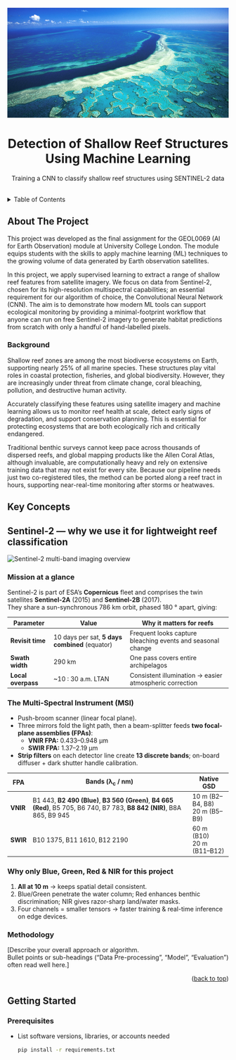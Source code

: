 <!-- Improved compatibility of “Back to top” link -->
<a name="readme-top"></a>

<!-- PROJECT LOGO / BANNER -->
<!-- Replace the src URL or delete completely -->
<p align="center">
  <img src="https://github.com/JNathan18/Banner/blob/main/GBR_Logo2.jpg?raw=true" alt="title_banner">
</p>

<h1 align="center">Detection of Shallow Reef Structures Using Machine Learning</h1>
<p align="center">
  Training a CNN to classify shallow reef structures using SENTINEL-2 data
</p>
<br />

<!-- TABLE OF CONTENTS (clickable) -->
<details>
  <summary>Table of Contents</summary>
  <ol>
    <li>
      <a href="#about-the-project">About&nbsp;The&nbsp;Project</a>
      <ul>
        <li><a href="#background">Background</a></li>
        <li><a href="#key-concepts">Key Concepts</a></li>
        <li><a href="#methodology">Methodology</a></li>
      </ul>
    </li>
    <li>
      <a href="#getting-started">Getting Started</a>
      <ul>
        <li><a href="#prerequisites">Prerequisites</a></li>
        <li><a href="#datasets-or-inputs">Datasets&nbsp;or&nbsp;Inputs</a></li>
      </ul>
    </li>
    <li><a href="#usage">Usage</a></li>
    <li><a href="#license">License</a></li>
    <li><a href="#contact">Contact</a></li>
    <li>
      <a href="#acknowledgments">Acknowledgments</a>
      <ul>
        <li><a href="#references">References</a></li>
      </ul>
    </li>
  </ol>
</details>

<!-- ABOUT THE PROJECT -->
## About The Project

This project was developed as the final assignment for the GEOL0069 (AI for Earth Observation) module at University College London. The module equips students with the skills to apply machine learning (ML) techniques to the growing volume of data generated by Earth observation satellites.

In this project, we apply supervised learning to extract a range of shallow reef features from satellite imagery. We focus on data from Sentinel-2, chosen for its high-resolution multispectral capabilities; an essential requirement for our algorithm of choice, the Convolutional Neural Network (CNN). The aim is to demonstrate how modern ML tools can support ecological monitoring by providing a minimal-footprint workflow that anyone can run on free Sentinel-2 imagery to generate habitat predictions from scratch with only a handful of hand-labelled pixels.

### Background

Shallow reef zones are among the most biodiverse ecosystems on Earth, supporting nearly 25% of all marine species. These structures play vital roles in coastal protection, fisheries, and global biodiversity. However, they are increasingly under threat from climate change, coral bleaching, pollution, and destructive human activity.

Accurately classifying these features using satellite imagery and machine learning allows us to monitor reef health at scale, detect early signs of degradation, and support conservation planning. This is essential for protecting ecosystems that are both ecologically rich and critically endangered.

Traditional benthic surveys cannot keep pace across thousands of dispersed reefs, and global mapping products like the Allen Coral Atlas, although invaluable, are computationally heavy and rely on extensive training data that may not exist for every site. Because our pipeline needs just two co-registered tiles, the method can be ported along a reef tract in hours, supporting near-real-time monitoring after storms or heatwaves.

## Key Concepts

## Sentinel-2 — why we use it for lightweight reef classification  
![Sentinel-2 multi-band imaging overview](assets/sentinel2_overview.png)

### Mission at a glance  
Sentinel-2 is part of ESA’s **Copernicus** fleet and comprises the twin satellites **Sentinel-2A** (2015) and **Sentinel-2B** (2017).  
They share a sun-synchronous 786 km orbit, phased 180 ° apart, giving:

| Parameter | Value | Why it matters for reefs |
|-----------|-------|--------------------------|
| **Revisit time** | 10 days per sat, **5 days combined** (equator) | Frequent looks capture bleaching events and seasonal change |
| **Swath width** | 290 km | One pass covers entire archipelagos |
| **Local overpass** | ~10 : 30 a.m. LTAN | Consistent illumination → easier atmospheric correction |

### The Multi-Spectral Instrument (MSI)  
* Push-broom scanner (linear focal plane).  
* Three mirrors fold the light path, then a beam-splitter feeds **two focal-plane assemblies (FPAs)**:  
  * **VNIR FPA:** 0.433–0.948 µm  
  * **SWIR FPA:** 1.37–2.19 µm  
* **Strip filters** on each detector line create **13 discrete bands**; on-board diffuser + dark shutter handle calibration.

| FPA | Bands (λ<sub>c</sub> / nm) | Native GSD |
|-----|---------------------------|------------|
| **VNIR** | B1 443, **B2 490 (Blue)**, **B3 560 (Green)**, **B4 665 (Red)**, B5 705, B6 740, B7 783, **B8 842 (NIR)**, B8A 865, B9 945 | 10 m (B2–B4, B8) <br>20 m (B5–B9) |
| **SWIR** | B10 1375, B11 1610, B12 2190 | 60 m (B10) <br>20 m (B11–B12) |

### Why only Blue, Green, Red & NIR for this project  
1. **All at 10 m** → keeps spatial detail consistent.  
2. Blue/Green penetrate the water column; Red enhances benthic discrimination; NIR gives razor-sharp land/water masks.  
3. Four channels = smaller tensors → faster training & real-time inference on edge devices.

### Methodology
[Describe your overall approach or algorithm.  
Bullet points or sub-headings (“Data Pre-processing”, “Model”, “Evaluation”) often read well here.]

<p align="right">(<a href="#readme-top">back to top</a>)</p>

## Getting Started

### Prerequisites
* List software versions, libraries, or accounts needed  
  ```bash
  pip install -r requirements.txt


